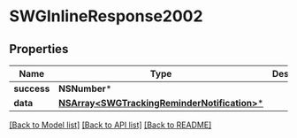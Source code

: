 # SWGInlineResponse2002

## Properties
Name | Type | Description | Notes
------------ | ------------- | ------------- | -------------
**success** | **NSNumber*** |  | [optional] 
**data** | [**NSArray&lt;SWGTrackingReminderNotification&gt;***](SWGTrackingReminderNotification.md) |  | [optional] 

[[Back to Model list]](../README.md#documentation-for-models) [[Back to API list]](../README.md#documentation-for-api-endpoints) [[Back to README]](../README.md)


